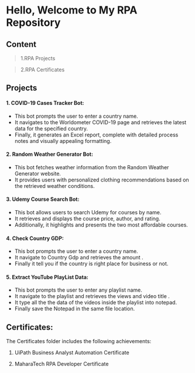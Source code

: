 # Hello, Welcome to My RPA Repository
## Content
> 1.RPA Projects

> 2.RPA Certificates

 ## Projects

#### 1. COVID-19 Cases Tracker Bot:

* This bot prompts the user to enter a country name.
* It navigates to the Worldometer COVID-19 page and retrieves the latest data for the specified country.
* Finally, it generates an Excel report, complete with detailed process notes and visually appealing formatting.
  
#### 2. Random Weather Generator Bot:

* This bot fetches weather information from the Random Weather Generator website.
* It provides users with personalized clothing recommendations based on the retrieved weather conditions.

#### 3. Udemy Course Search Bot:

* This bot allows users to search Udemy for courses by name.
* It retrieves and displays the course price, author, and rating.
* Additionally, it highlights and presents the two most affordable courses.
  
#### 4. Check Country GDP:  

* This bot prompts the user to enter a country name.
* It navigate to Country Gdp and retrieves the amount .
* Finally it tell you if the country is right place for business or not.
  
#### 5. Extract YouTube PlayList Data:  

* This bot prompts the user to enter any playlist name.
* It navigate to the playlist and retrieves the views and video title .
* It type all the the data of the videos inside the playlist into notepad.
* Finally save the Notepad in the same file location.
  
## Certificates:
The Certificates folder includes the following achievements:  

1. UiPath Business Analyst Automation Certificate
   
2. MaharaTech RPA Developer Certificate

